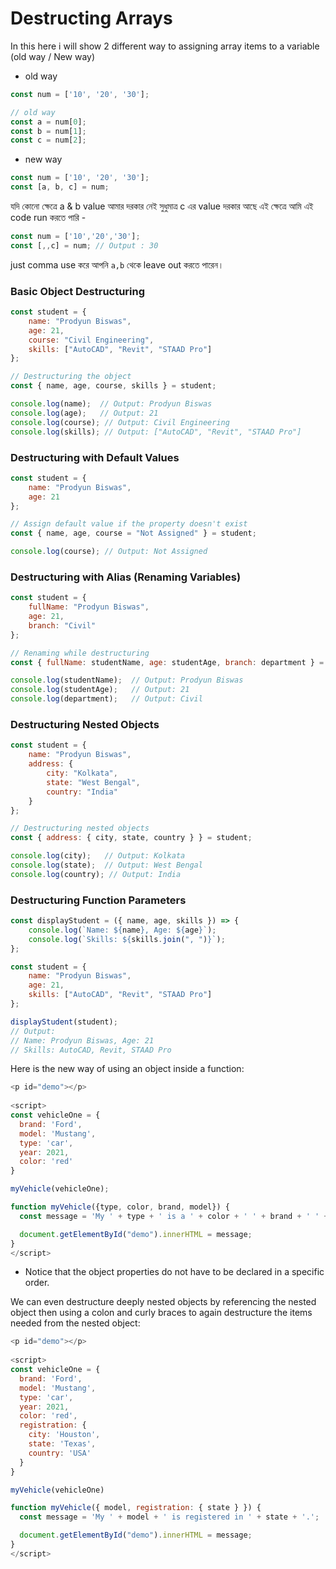# Destructing Arrays

In this here i will show 2 different way to assigning array items to a variable (old way / New way)
- old way
```js
const num = ['10', '20', '30'];

// old way
const a = num[0];
const b = num[1];
const c = num[2];
```
- new way
```js
const num = ['10', '20', '30'];
const [a, b, c] = num;
```

যদি কোনো ক্ষেত্রে a & b value আমার দরকার নেই সুধুমাত্র c এর value দরকার আছে এই ক্ষেত্রে আমি এই code run করতে পারি - 
```js
const num = ['10','20','30'];
const [,,c] = num; // Output : 30
```
just comma use করে আপনি `a,b` থেকে leave out করতে পারেন। 


### Basic Object Destructuring
```js
const student = {
    name: "Prodyun Biswas",
    age: 21,
    course: "Civil Engineering",
    skills: ["AutoCAD", "Revit", "STAAD Pro"]
};

// Destructuring the object
const { name, age, course, skills } = student;

console.log(name);  // Output: Prodyun Biswas
console.log(age);   // Output: 21
console.log(course); // Output: Civil Engineering
console.log(skills); // Output: ["AutoCAD", "Revit", "STAAD Pro"]
```

### Destructuring with Default Values
```js
const student = {
    name: "Prodyun Biswas",
    age: 21
};

// Assign default value if the property doesn't exist
const { name, age, course = "Not Assigned" } = student;

console.log(course); // Output: Not Assigned
```

### Destructuring with Alias (Renaming Variables)
```js
const student = {
    fullName: "Prodyun Biswas",
    age: 21,
    branch: "Civil"
};

// Renaming while destructuring
const { fullName: studentName, age: studentAge, branch: department } = student;

console.log(studentName);  // Output: Prodyun Biswas
console.log(studentAge);   // Output: 21
console.log(department);   // Output: Civil
```

### Destructuring Nested Objects
```js
const student = {
    name: "Prodyun Biswas",
    address: {
        city: "Kolkata",
        state: "West Bengal",
        country: "India"
    }
};

// Destructuring nested objects
const { address: { city, state, country } } = student;

console.log(city);   // Output: Kolkata
console.log(state);  // Output: West Bengal
console.log(country); // Output: India
```

### Destructuring Function Parameters
```js
const displayStudent = ({ name, age, skills }) => {
    console.log(`Name: ${name}, Age: ${age}`);
    console.log(`Skills: ${skills.join(", ")}`);
};

const student = {
    name: "Prodyun Biswas",
    age: 21,
    skills: ["AutoCAD", "Revit", "STAAD Pro"]
};

displayStudent(student);
// Output:
// Name: Prodyun Biswas, Age: 21
// Skills: AutoCAD, Revit, STAAD Pro
```


Here is the new way of using an object inside a function:
```js
<p id="demo"></p>
  
<script>
const vehicleOne = {
  brand: 'Ford',
  model: 'Mustang',
  type: 'car',
  year: 2021, 
  color: 'red'
}

myVehicle(vehicleOne);

function myVehicle({type, color, brand, model}) {
  const message = 'My ' + type + ' is a ' + color + ' ' + brand + ' ' + model + '.';

  document.getElementById("demo").innerHTML = message;
}
</script>
```

- Notice that the object properties do not have to be declared in a specific order.

We can even destructure deeply nested objects by referencing the nested object then using a colon and curly braces to again destructure the items needed from the nested object:

```js
<p id="demo"></p>
  
<script>
const vehicleOne = {
  brand: 'Ford',
  model: 'Mustang',
  type: 'car',
  year: 2021, 
  color: 'red',
  registration: {
    city: 'Houston',
    state: 'Texas',
    country: 'USA'
  }
}

myVehicle(vehicleOne)

function myVehicle({ model, registration: { state } }) {
  const message = 'My ' + model + ' is registered in ' + state + '.';

  document.getElementById("demo").innerHTML = message;
}
</script>
```
